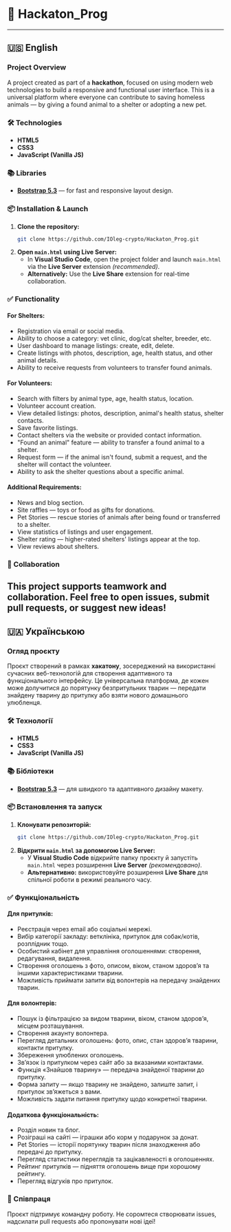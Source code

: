# 🚀 Hackaton_Prog

---

## 🇺🇸 English

### Project Overview
A project created as part of a **hackathon**, focused on using modern web technologies to build a responsive and functional user interface. This is a universal platform where everyone can contribute to saving homeless animals — by giving a found animal to a shelter or adopting a new pet.

### 🛠️ Technologies
- **HTML5**
- **CSS3**
- **JavaScript (Vanilla JS)**

### 📚 Libraries
- [**Bootstrap 5.3**](https://getbootstrap.com/docs/5.3/getting-started/introduction/) — for fast and responsive layout design.

### 📦 Installation & Launch
1. **Clone the repository:**
   ```bash
   git clone https://github.com/IOleg-crypto/Hackaton_Prog.git
   ```
2. **Open `main.html` using Live Server:**
   - In **Visual Studio Code**, open the project folder and launch `main.html` via the **Live Server** extension *(recommended)*.
   - **Alternatively:** Use the **Live Share** extension for real-time collaboration.



### ✅ Functionality

#### For Shelters:
- Registration via email or social media.
- Ability to choose a category: vet clinic, dog/cat shelter, breeder, etc.
- User dashboard to manage listings: create, edit, delete.
- Create listings with photos, description, age, health status, and other animal details.
- Ability to receive requests from volunteers to transfer found animals.

#### For Volunteers:
- Search with filters by animal type, age, health status, location.
- Volunteer account creation.
- View detailed listings: photos, description, animal's health status, shelter contacts.
- Save favorite listings.
- Contact shelters via the website or provided contact information.
- "Found an animal" feature — ability to transfer a found animal to a shelter.
- Request form — if the animal isn't found, submit a request, and the shelter will contact the volunteer.
- Ability to ask the shelter questions about a specific animal.

#### Additional Requirements:
- News and blog section.
- Site raffles — toys or food as gifts for donations.
- Pet Stories — rescue stories of animals after being found or transferred to a shelter.
- View statistics of listings and user engagement.
- Shelter rating — higher-rated shelters' listings appear at the top.
- View reviews about shelters.

### 🤝 Collaboration
This project supports teamwork and collaboration. Feel free to open issues, submit pull requests, or suggest new ideas!
---

## 🇺🇦 Українською

### Огляд проєкту
Проєкт створений в рамках **хакатону**, зосереджений на використанні сучасних веб-технологій для створення адаптивного та функціонального інтерфейсу. Це універсальна платформа, де кожен може долучитися до порятунку безпритульних тварин — передати знайдену тварину до притулку або взяти нового домашнього улюбленця.

### 🛠️ Технології
- **HTML5**
- **CSS3**
- **JavaScript (Vanilla JS)**

### 📚 Бібліотеки
- [**Bootstrap 5.3**](https://getbootstrap.com/docs/5.3/getting-started/introduction/) — для швидкого та адаптивного дизайну макету.

### 📦 Встановлення та запуск
1. **Клонувати репозиторій:**
   ```bash
   git clone https://github.com/IOleg-crypto/Hackaton_Prog.git
   ```
2. **Відкрити `main.html` за допомогою Live Server:**
   - У **Visual Studio Code** відкрийте папку проєкту й запустіть `main.html` через розширення **Live Server** *(рекомендовано)*.
   - **Альтернативно:** використовуйте розширення **Live Share** для спільної роботи в режимі реального часу.



### ✅ Функціональність

#### Для притулків:
- Реєстрація через email або соціальні мережі.
- Вибір категорії закладу: ветклініка, притулок для собак/котів, розплідник тощо.
- Особистий кабінет для управління оголошеннями: створення, редагування, видалення.
- Створення оголошень з фото, описом, віком, станом здоров’я та іншими характеристиками тварини.
- Можливість приймати запити від волонтерів на передачу знайдених тварин.

#### Для волонтерів:
- Пошук із фільтрацією за видом тварини, віком, станом здоров’я, місцем розташування.
- Створення акаунту волонтера.
- Перегляд детальних оголошень: фото, опис, стан здоров’я тварини, контакти притулку.
- Збереження улюблених оголошень.
- Зв’язок із притулком через сайт або за вказаними контактами.
- Функція «Знайшов тварину» — передача знайденої тварини до притулку.
- Форма запиту — якщо тварину не знайдено, залиште запит, і притулок зв’яжеться з вами.
- Можливість задати питання притулку щодо конкретної тварини.

#### Додаткова функціональність:
- Розділ новин та блог.
- Розіграші на сайті — іграшки або корм у подарунок за донат.
- Pet Stories — історії порятунку тварин після знаходження або передачі до притулку.
- Перегляд статистики переглядів та зацікавленості в оголошеннях.
- Рейтинг притулків — підняття оголошень вище при хорошому рейтингу.
- Перегляд відгуків про притулок.

### 🤝 Співпраця
Проєкт підтримує командну роботу. Не соромтеся створювати issues, надсилати pull requests або пропонувати нові ідеї!
